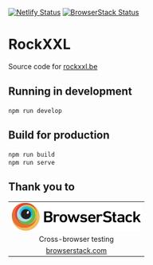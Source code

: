 [![Netlify Status](https://api.netlify.com/api/v1/badges/c3b2d434-ac09-4dcf-a385-b3a95f018a8d/deploy-status)](https://app.netlify.com/sites/rockxxl/deploys)
[![BrowserStack Status](https://www.browserstack.com/automate/badge.svg?badge_key=dGwrY2Q2V0R4aFNEejg5Q000OS8wbnFFQ3VJUlZoZSt1UmQ1dFFDYUpSUT0tLUMyZUp5amdiOTJ4ckU2Yk9uL1AvK1E9PQ==--345bb317516772a84e9fbf2bfda2e385a178c986%)](https://www.browserstack.com/automate/public-build/dGwrY2Q2V0R4aFNEejg5Q000OS8wbnFFQ3VJUlZoZSt1UmQ1dFFDYUpSUT0tLUMyZUp5amdiOTJ4ckU2Yk9uL1AvK1E9PQ==--345bb317516772a84e9fbf2bfda2e385a178c986%)

# RockXXL
Source code for [rockxxl.be](https://rockxxl.be)

## Running in development
```
npm run develop
```

## Build for production
```
npm run build
npm run serve
```

## Thank you to
<table style="text-align:center;">
    <tr>
        <td>
            <a href="https://browserstack.com"><img alt="Browserstack" src="./static/browserstack.svg" height="56"></a>
        </td>
    </tr>
    <tr>
        <td>
            Cross-browser testing
        </td>
    </tr>
    <tr>
        <td>
            <a href="https://browserstack.com">browserstack.com</a>
        </td>
    </tr>
</table>

